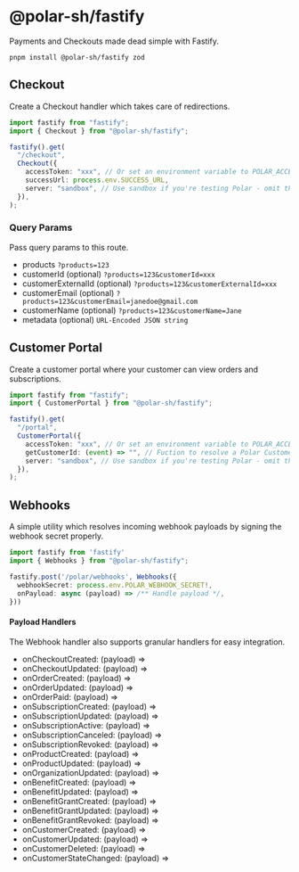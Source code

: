 # @polar-sh/fastify

Payments and Checkouts made dead simple with Fastify.

`pnpm install @polar-sh/fastify zod`

## Checkout

Create a Checkout handler which takes care of redirections.

```typescript
import fastify from "fastify";
import { Checkout } from "@polar-sh/fastify";

fastify().get(
  "/checkout",
  Checkout({
    accessToken: "xxx", // Or set an environment variable to POLAR_ACCESS_TOKEN
    successUrl: process.env.SUCCESS_URL,
    server: "sandbox", // Use sandbox if you're testing Polar - omit the parameter or pass 'production' otherwise
  }),
);
```

### Query Params

Pass query params to this route.

- products `?products=123`
- customerId (optional) `?products=123&customerId=xxx`
- customerExternalId (optional) `?products=123&customerExternalId=xxx`
- customerEmail (optional) `?products=123&customerEmail=janedoe@gmail.com`
- customerName (optional) `?products=123&customerName=Jane`
- metadata (optional) `URL-Encoded JSON string`

## Customer Portal

Create a customer portal where your customer can view orders and subscriptions.

```typescript
import fastify from "fastify";
import { CustomerPortal } from "@polar-sh/fastify";

fastify().get(
  "/portal",
  CustomerPortal({
    accessToken: "xxx", // Or set an environment variable to POLAR_ACCESS_TOKEN
    getCustomerId: (event) => "", // Fuction to resolve a Polar Customer ID
    server: "sandbox", // Use sandbox if you're testing Polar - omit the parameter or pass 'production' otherwise
  }),
);
```

## Webhooks

A simple utility which resolves incoming webhook payloads by signing the webhook secret properly.

```typescript
import fastify from 'fastify'
import { Webhooks } from "@polar-sh/fastify";

fastify.post('/polar/webhooks', Webhooks({
  webhookSecret: process.env.POLAR_WEBHOOK_SECRET!,
  onPayload: async (payload) => /** Handle payload */,
}))
```

#### Payload Handlers

The Webhook handler also supports granular handlers for easy integration.

- onCheckoutCreated: (payload) =>
- onCheckoutUpdated: (payload) =>
- onOrderCreated: (payload) =>
- onOrderUpdated: (payload) =>
- onOrderPaid: (payload) =>
- onSubscriptionCreated: (payload) =>
- onSubscriptionUpdated: (payload) =>
- onSubscriptionActive: (payload) =>
- onSubscriptionCanceled: (payload) =>
- onSubscriptionRevoked: (payload) =>
- onProductCreated: (payload) =>
- onProductUpdated: (payload) =>
- onOrganizationUpdated: (payload) =>
- onBenefitCreated: (payload) =>
- onBenefitUpdated: (payload) =>
- onBenefitGrantCreated: (payload) =>
- onBenefitGrantUpdated: (payload) =>
- onBenefitGrantRevoked: (payload) =>
- onCustomerCreated: (payload) =>
- onCustomerUpdated: (payload) =>
- onCustomerDeleted: (payload) =>
- onCustomerStateChanged: (payload) =>
